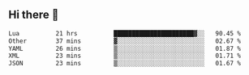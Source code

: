 ## Hi there 👋
<!--START_SECTION:waka-->

```txt
Lua          21 hrs          ██████████████████████▓░░   90.45 %
Other        37 mins         ▓░░░░░░░░░░░░░░░░░░░░░░░░   02.67 %
YAML         26 mins         ▒░░░░░░░░░░░░░░░░░░░░░░░░   01.87 %
XML          23 mins         ▒░░░░░░░░░░░░░░░░░░░░░░░░   01.71 %
JSON         23 mins         ▒░░░░░░░░░░░░░░░░░░░░░░░░   01.67 %
```

<!--END_SECTION:waka-->
